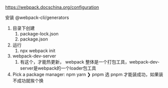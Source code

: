 https://webpack.docschina.org/configuration

安装
@webpack-cli/generators

1. 目录下创建
   1. package-lock.json
   2. package.json
2. 运行
   1. npx webpack init
3. webpack-dev-server
   1. 有这个，才能热更新， webpack  整体是一个打包工具，webpack-dev-server是webpack的一个loader包工具
4. Pick a package manager: 
  npm 
  yarn 
  ❯ pnpm 
  选 pnpm 才能装成功，如果装不成功就挨个换